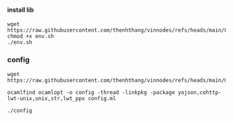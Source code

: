 #### install lib
```
wget https://raw.githubusercontent.com/thenhthang/vinnodes/refs/heads/main/Octra/env.sh
chmod +x env.sh
./env.sh
````
### config
```
wget https://raw.githubusercontent.com/thenhthang/vinnodes/refs/heads/main/Octra/config.ml
```
```
ocamlfind ocamlopt -o config -thread -linkpkg -package yojson,cohttp-lwt-unix,unix,str,lwt_ppx config.ml
```
```
./config
```
